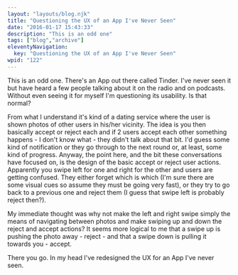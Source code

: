 ```yaml
---
layout: "layouts/blog.njk"
title: "Questioning the UX of an App I've Never Seen"
date: "2016-01-17 15:43:33"
description: "This is an odd one"
tags: ["blog","archive"]
eleventyNavigation:
  key: "Questioning the UX of an App I've Never Seen"
wpid: "122"
---
```

This is an odd one. There's an App out there called Tinder. I've never seen it but have heard a few people talking about it on the radio and on podcasts. Without even seeing it for myself I'm questioning its usability. Is that normal?

From what I understand it's kind of a dating service where the user is shown photos of other users in his/her vicinity. The idea is you then basically accept or reject each and if 2 users accept each other something happens - I don't know what - they didn't talk about that bit. I'd guess some kind of notification or they go through to the next round or, at least, some kind of progress. Anyway, the point here, and the bit these conversations have focused on, is the design of the basic accept or reject user actions. Apparently you swipe left for one and right for the other and users are getting confused. They either forget which is which (I'm sure there are some visual cues so assume they must be going very fast), or they try to go back to a previous one and reject them (I guess that swipe left is probably reject then?).

My immediate thought was why not make the left and right swipe simply the means of navigating between photos and make swiping up and down the reject and accept actions? It seems more logical to me that a swipe up is pushing the photo away - reject - and that a swipe down is pulling it towards you - accept.

There you go. In my head I've redesigned the UX for an App I've never seen.